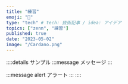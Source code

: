 ```yaml
---
title: "練習"
emoji: "💭"
type: "tech" # tech: 技術記事 / idea: アイデア
topics: ["zenn", "練習"]
published: true
date: "2023-05-02"
image: "/Cardano.png"
---
```


::::details サンプル
:::message
メッセージ
:::

:::message alert
アラート
:::
::::
